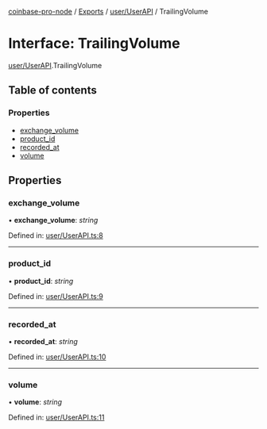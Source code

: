 [coinbase-pro-node](../README.md) / [Exports](../modules.md) / [user/UserAPI](../modules/user_userapi.md) / TrailingVolume

# Interface: TrailingVolume

[user/UserAPI](../modules/user_userapi.md).TrailingVolume

## Table of contents

### Properties

- [exchange_volume](user_userapi.trailingvolume.md#exchange_volume)
- [product_id](user_userapi.trailingvolume.md#product_id)
- [recorded_at](user_userapi.trailingvolume.md#recorded_at)
- [volume](user_userapi.trailingvolume.md#volume)

## Properties

### exchange_volume

• **exchange_volume**: _string_

Defined in: [user/UserAPI.ts:8](https://github.com/bennycode/coinbase-pro-node/blob/3a89239/src/user/UserAPI.ts#L8)

---

### product_id

• **product_id**: _string_

Defined in: [user/UserAPI.ts:9](https://github.com/bennycode/coinbase-pro-node/blob/3a89239/src/user/UserAPI.ts#L9)

---

### recorded_at

• **recorded_at**: _string_

Defined in: [user/UserAPI.ts:10](https://github.com/bennycode/coinbase-pro-node/blob/3a89239/src/user/UserAPI.ts#L10)

---

### volume

• **volume**: _string_

Defined in: [user/UserAPI.ts:11](https://github.com/bennycode/coinbase-pro-node/blob/3a89239/src/user/UserAPI.ts#L11)

